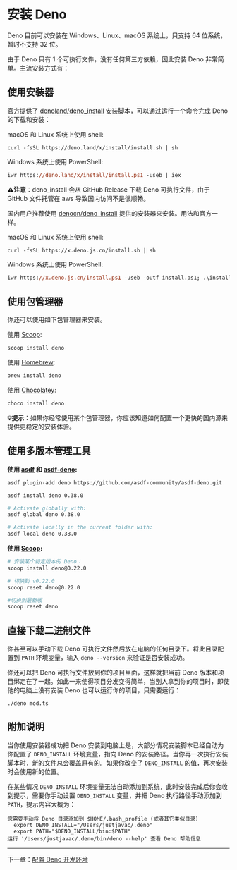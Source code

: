 # 安装 Deno

Deno 目前可以安装在 Windows、Linux、macOS 系统上，只支持 64 位系统，暂时不支持 32 位。

由于 Deno 只有 1 个可执行文件，没有任何第三方依赖，因此安装 Deno 非常简单。主流安装方式有：

## 使用安装器

官方提供了 [denoland/deno_install](https://github.com/denoland/deno_install) 安装脚本，可以通过运行一个命令完成 Deno 的下载和安装：

macOS 和 Linux 系统上使用 shell:

```shell
curl -fsSL https://deno.land/x/install/install.sh | sh
```

Windows 系统上使用 PowerShell:

```ps
iwr https://deno.land/x/install/install.ps1 -useb | iex
```

**⚠️注意**：deno_install 会从 GitHub Release 下载 Deno 可执行文件，由于 GitHub 文件托管在 aws 导致国内访问不是很顺畅。

国内用户推荐使用 [denocn/deno_install](https://github.com/denocn/deno_install) 提供的安装器来安装。用法和官方一样。

macOS 和 Linux 系统上使用 shell:

```shell
curl -fsSL https://x.deno.js.cn/install.sh | sh
```

Windows 系统上使用 PowerShell:

```ps
iwr https://x.deno.js.cn/install.ps1 -useb -outf install.ps1; .\install.ps1
```

## 使用包管理器

你还可以使用如下包管理器来安装。

使用 [Scoop](https://scoop.sh):

```powershell
scoop install deno
```

使用 [Homebrew](https://formulae.brew.sh/formula/deno):

```sh
brew install deno
```

使用 [Chocolatey](https://chocolatey.org/packages/deno):

```powershell
choco install deno
```

**💡提示**：如果你经常使用某个包管理器，你应该知道如何配置一个更快的国内源来提供更稳定的安装体验。

## 使用多版本管理工具

**使用 [asdf](https://asdf-vm.com) 和 [asdf-deno](https://github.com/asdf-community/asdf-deno):**

```sh
asdf plugin-add deno https://github.com/asdf-community/asdf-deno.git

asdf install deno 0.38.0

# Activate globally with:
asdf global deno 0.38.0

# Activate locally in the current folder with:
asdf local deno 0.38.0
```

**使用 [Scoop](https://github.com/lukesampson/scoop/wiki/Switching-Ruby-And-Python-Versions):**

```sh
# 安装某个特定版本的 Deno：
scoop install deno@0.22.0

# 切换到 v0.22.0
scoop reset deno@0.22.0

#切换到最新版
scoop reset deno
```

## 直接下载二进制文件

你甚至可以手动下载 Deno 可执行文件然后放在电脑的任何目录下。将此目录配置到 `PATH` 环境变量，输入 `deno --version` 来验证是否安装成功。

你还可以把 Deno 可执行文件放到你的项目里面，这样就把当前 Deno 版本和项目绑定在了一起。如此一来使得项目分发变得简单，当别人拿到你的项目时，即使他的电脑上没有安装 Deno 也可以运行你的项目，只需要运行：

```shell
./deno mod.ts
```

## 附加说明

当你使用安装器成功把 Deno 安装到电脑上是，大部分情况安装脚本已经自动为你配置了 `DENO_INSTALL` 环境变量，指向 Deno 的安装路径。当你再一次执行安装脚本时，新的文件总会覆盖原有的。如果你改变了 `DENO_INSTALL` 的值，再次安装时会使用新的位置。

在某些情况 `DENO_INSTALL` 环境变量无法自动添加到系统，此时安装完成后你会收到提示，需要你手动设置 `DENO_INSTALL` 变量，并把 Deno 执行路径手动添加到 `PATH`，提示内容大概为：

```plain
您需要手动将 Deno 目录添加到 $HOME/.bash_profile (或者其它类似目录)
  export DENO_INSTALL="/Users/justjavac/.deno"
  export PATH="$DENO_INSTALL/bin:$PATH"
运行 '/Users/justjavac/.deno/bin/deno --help' 查看 Deno 帮助信息
```

----

下一章：[配置 Deno 开发环境](./setup-environment.md)

